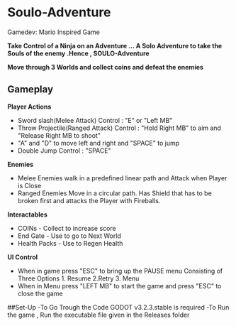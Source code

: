 # Soulo-Adventure
Gamedev: Mario Inspired Game


**Take Control of a Ninja on an Adventure ... A Solo Adventure to take the Souls of the enemy .Hence , SOULO-Adventure**

**Move through 3 Worlds and collect coins and defeat the enemies**

## Gameplay 
 **Player Actions**
- Sword slash(Melee Attack) Control : "E" or "Left MB"
- Throw Projectile(Ranged Attack) Control : "Hold Right MB" to aim and "Release Right MB to shoot"
- "A" and "D" to move left and right and "SPACE" to jump
- Double Jump Control : "SPACE"

**Enemies**
- Melee Enemies walk in a predefined linear path and Attack when Player is Close
- Ranged Enemies Move in a circular path. Has Shield that has to be broken first and attacks the Player with Fireballs.

**Interactables**
- COINs - Collect to increase score
- End Gate - Use to go to Next World
- Health Packs - Use to Regen Health


 **UI Control**
- When in game press "ESC" to bring up the PAUSE menu Consisting of Three Options 1. Resume 2.Retry 3. Menu
- When in Menu press "LEFT MB" to start the game and press "ESC" to close the game

##Set-Up
-To Go Trough the Code GODOT v3.2.3.stable is required
-To Run the game , Run the executable file given in the Releases folder
  
